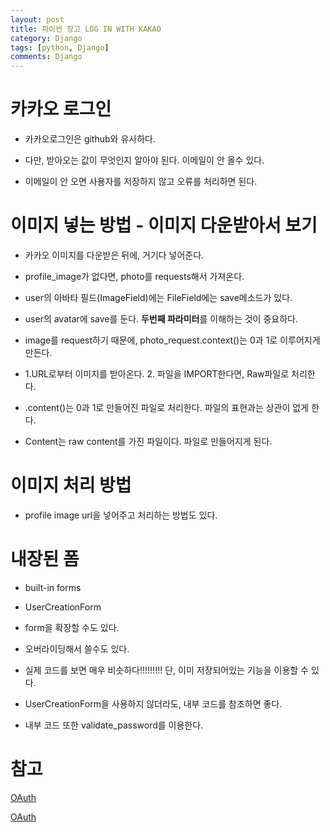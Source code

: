 ```yaml
---
layout: post
title: 파이썬 장고 LOG IN WITH KAKAO
category: Django
tags: [python, Django]
comments: Django
---
```


# 카카오 로그인

- 카카오로그인은 github와 유사하다.

- 다만, 받아오는 값이 무엇인지 알아야 된다. 이메일이 안 올수 있다.

- 이메일이 안 오면 사용자를 저장하지 않고 오류를 처리하면 된다.

# 이미지 넣는 방법 - 이미지 다운받아서 보기

- 카카오 이미지를 다운받은 뒤에, 거기다 넣어준다.

- profile_image가 없다면, photo를 requests해서 가져온다.

- user의 아바타 필드(ImageField)에는 FileField에는 save메소드가 있다. 

- user의 avatar에 save를 둔다. **두번째 파라미터**를 이해하는 것이 중요하다.

- image를 request하기 때문에, photo_request.context()는 0과 1로 이루어지게 만든다.

- 1.URL로부터 이미지를 받아온다. 2. 파일을 IMPORT한다면, Raw파일로 처리한다.

- .content()는 0과 1로 만들어진 파일로 처리한다. 파일의 표현과는 상관이 없게 한다.

- Content는 raw content를 가진 파일이다. 파일로 만들어지게 된다.

# 이미지 처리 방법

- profile image url을 넣어주고 처리하는 방법도 있다.


# 내장된 폼

- built-in forms

- UserCreationForm

- form을 확장할 수도 있다.

- 오버라이딩해서 쓸수도 있다.

- 실제 코드를 보면 매우 비슷하다!!!!!!!!! 단, 이미 저장되어있는 기능을 이용할 수 있다.

- UserCreationForm을 사용하지 않더라도, 내부 코드를 참조하면 좋다.

- 내부 코드 또한 validate_password를 이용한다.

# 참고
[OAuth](https://docs.github.com/en/free-pro-team@latest/developers/apps/authorizing-oauth-apps)

[OAuth](https://developer.github.com/apps/building-oauth-apps/authorizing-oauth-apps/)
